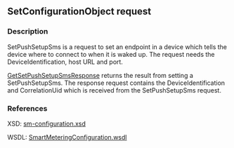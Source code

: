## SetConfigurationObject request

### Description
SetPushSetupSms is a request to set an endpoint in a device which tells the device where to connect to when it is waked up.
The request needs the DeviceIdentification, host URL and port.

[GetSetPushSetupSmsResponse](GetSetPushSetupSmsResponse.md) returns the result from setting a SetPushSetupSms. The response request contains the DeviceIdentification and CorrelationUid which is received from the SetPushSetupSms request.

### References

XSD: [sm-configuration.xsd](https://github.com/OSGP/Platform/blob/development/osgp-adapter-ws-smartmetering/src/main/webapp/WEB-INF/wsdl/smartmetering/schemas/sm-configuration.xsd)

WSDL: [SmartMeteringConfiguration.wsdl](https://github.com/OSGP/Platform/blob/development/osgp-adapter-ws-smartmetering/src/main/webapp/WEB-INF/wsdl/smartmetering/SmartMeteringConfiguration.wsdl)

